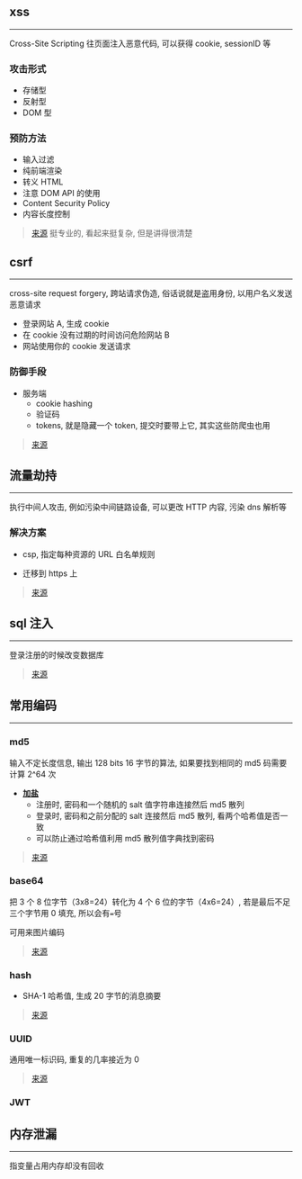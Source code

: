## xss

---

Cross-Site Scripting 往页面注入恶意代码, 可以获得 cookie, sessionID 等

### 攻击形式

- 存储型
- 反射型
- DOM 型

### 预防方法

- 输入过滤
- 纯前端渲染
- 转义 HTML
- 注意 DOM API 的使用
- Content Security Policy
- 内容长度控制

> [来源](https://tech.meituan.com/2018/09/27/fe-security.html) 挺专业的, 看起来挺复杂, 但是讲得很清楚

## csrf

---

cross-site request forgery, 跨站请求伪造, 俗话说就是盗用身份, 以用户名义发送恶意请求

- 登录网站 A, 生成 cookie
- 在 cookie 没有过期的时间访问危险网站 B
- 网站使用你的 cookie 发送请求

### 防御手段

- 服务端
  - cookie hashing
  - 验证码
  - tokens, 就是隐藏一个 token, 提交时要带上它, 其实这些防爬虫也用

> [来源](https://www.cnblogs.com/hyddd/archive/2009/04/09/1432744.html)

## 流量劫持

---

执行中间人攻击, 例如污染中间链路设备, 可以更改 HTTP 内容, 污染 dns 解析等

### 解决方案

- csp, 指定每种资源的 URL 白名单规则

- 迁移到 https 上

> [来源](https://juejin.im/entry/5bcec8e2518825102423e391)

## sql 注入

---

登录注册的时候改变数据库

> [来源](https://www.jianshu.com/p/078df7a35671)

## 常用编码

---

### md5

输入不定长度信息, 输出 128 bits 16 字节的算法, 如果要找到相同的 md5 码需要计算 2^64 次

- [**加盐**](https://blog.csdn.net/blade2001/article/details/6341078)
  - 注册时, 密码和一个随机的 salt 值字符串连接然后 md5 散列
  - 登录时, 密码和之前分配的 salt 连接然后 md5 散列, 看两个哈希值是否一致
  - 可以防止通过哈希值利用 md5 散列值字典找到密码

> [来源](https://zh.wikipedia.org/wiki/MD5)

### base64

把 3 个 8 位字节（3x8=24）转化为 4 个 6 位的字节（4x6=24）, 若是最后不足三个字节用 0 填充, 所以会有`=`号

可用来图片编码

> [来源](https://www.jianshu.com/p/f39a54826de5)

### hash

- SHA-1 哈希值, 生成 20 字节的消息摘要

> [来源](https://zhuanlan.zhihu.com/p/37165658)

### UUID

通用唯一标识码, 重复的几率接近为 0

> [来源](https://zh.wikipedia.org/wiki/%E9%80%9A%E7%94%A8%E5%94%AF%E4%B8%80%E8%AF%86%E5%88%AB%E7%A0%81)

### JWT

## 内存泄漏

---

指变量占用内存却没有回收

